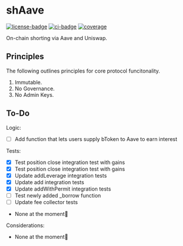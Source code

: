 # shAave

[![license-badge](https://img.shields.io/badge/license-MIT-yellow)](https://github.com/chainrule-labs/shaave-contracts/blob/main/LICENSE.md)
[![ci-badge](https://img.shields.io/github/actions/workflow/status/chainrule-labs/shaave-contracts/ci.yml?branch=main&logo=github&label=CI)](https://github.com/chainrule-labs/shaave-contracts/actions)
[![coverage](https://img.shields.io/codecov/c/github/chainrule-labs/shaave-contracts?token=K4Q3GAWUPJ&label=coverage&logo=codecov)](https://codecov.io/gh/chainrule-labs/shaave-contracts)

On-chain shorting via Aave and Uniswap.

## Principles

The following outlines principles for core protocol funcitonality.

1. Immutable.
2. No Governance.
3. No Admin Keys.

## To-Do

Logic:

-   [ ] Add function that lets users supply bToken to Aave to earn interest

Tests:

-   [x] Test position close integration test with gains
-   [x] Test position close integration test with gains
-   [x] Update addLeverage integration tests
-   [x] Update add integration tests
-   [x] Update addWithPermit integration tests
-   [ ] Test newly added \_borrow function
-   [ ] Update fee collector tests

-   None at the moment🙂

Considerations:

-   None at the moment🙂
